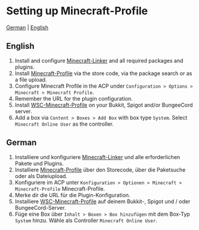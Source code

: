 # Setting up Minecraft-Profile
[German](#German) | [English](#English)

## English
1. Install and configure [Minecraft-Linker](https://github.com/xXSchrandXx/de.xxschrandxx.wsc.minecraft-linker/blob/main/Setup.md) and all required packages and plugins.
2. Install [Minecraft-Profile](https://www.woltlab.com/pluginstore/file/7299-minecraft-profile/) via the store code, via the package search or as a file upload.
3. Configure Minecraft Profile in the ACP under `Configuration > Options > Minecraft > Minecraft Profile`.
5. Remember the URL for the plugin configuration.
6. Install [WSC-Minecraft-Profile](https://github.com/xXSchrandXx/WSC-Minecraft-Profile/blob/main/Setup.md) on your Bukkit, Spigot and/or BungeeCord server.
7. Add a box via `Content > Boxes > Add Box` with box type `System`. Select `Minecraft Online User` as the controller.

## German
1. Installiere und konfiguriere [Minecraft-Linker](https://github.com/xXSchrandXx/de.xxschrandxx.wsc.minecraft-linker/blob/main/Setup.md) und alle erforderlichen Pakete und Plugins.
2. Installiere [Minecraft-Profile](https://www.woltlab.com/pluginstore/file/7299-minecraft-profile/) über den Storecode, über die Paketsuche oder als Dateiupload.
3. Konfiguriere im ACP unter `Konfiguration > Optionen > Minecraft > Minecraft-Profile` Minecraft-Profile.
5. Merke dir die URL für die Plugin-Konfiguration.
6. Installiere [WSC-Minecraft-Profile](https://github.com/xXSchrandXx/WSC-Minecraft-Profile/blob/main/Setup.md) auf deinem Bukkit-, Spigot und / oder BungeeCord-Server.
7. Füge eine Box über `Inhalt > Boxen > Box hinzufügen` mit dem Box-Typ `System` hinzu. Wähle als Controller `Minecraft Online User`.